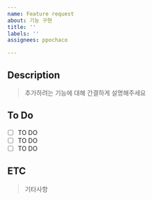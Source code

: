 ```yaml
---
name: Feature request
about: 기능 구현
title: ''
labels: ''
assignees: ppochaco

---
```


## Description

> 추가하려는 기능에 대해 간결하게 설명해주세요

## To Do

- [ ] TO DO
- [ ] TO DO
- [ ] TO DO

## ETC
> 기타사항
